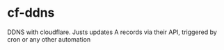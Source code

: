 # cf-ddns
DDNS with cloudflare. Justs updates A records via their API, triggered by cron or any other automation

